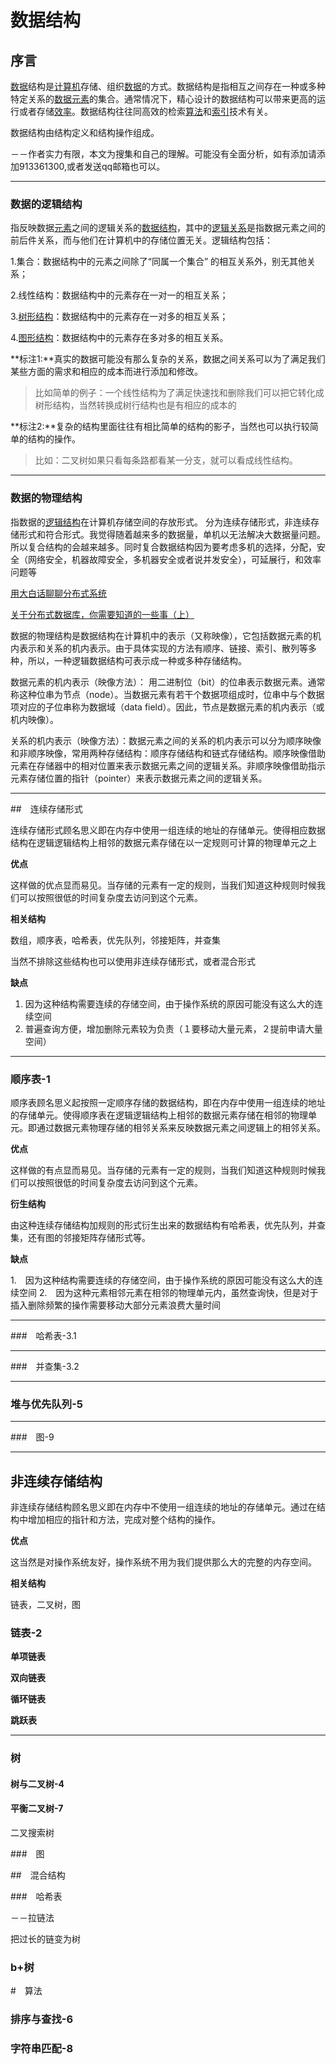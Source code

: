 # 数据结构

## 序言

[数据](https://baike.baidu.com/item/数据/5947370)结构是[计算机](https://baike.baidu.com/item/计算机/140338)存储、组织[数据](https://baike.baidu.com/item/数据)的方式。数据结构是指相互之间存在一种或多种特定关系的[数据元素](https://baike.baidu.com/item/数据元素/715313)的集合。通常情况下，精心设计的数据结构可以带来更高的运行或者存储[效率](https://baike.baidu.com/item/效率/868847)。数据结构往往同高效的检索[算法](https://baike.baidu.com/item/算法/209025)和[索引](https://baike.baidu.com/item/索引/5716853)技术有关。

数据结构由结构定义和结构操作组成。

－－作者实力有限，本文为搜集和自己的理解。可能没有全面分析，如有添加请添加913361300,或者发送qq邮箱也可以。

---



### 数据的逻辑结构

指反映数据[元素](https://baike.baidu.com/item/元素)之间的逻辑关系的[数据结构](https://baike.baidu.com/item/数据结构)，其中的[逻辑关系](https://baike.baidu.com/item/逻辑关系)是指数据元素之间的前后件关系，而与他们在计算机中的存储位置无关。逻辑结构包括： 

1.集合：数据结构中的元素之间除了“同属一个集合” 的相互关系外，别无其他关系； 

2.线性结构：数据结构中的元素存在一对一的相互关系； 

3.[树形结构](https://baike.baidu.com/item/树形结构)：数据结构中的元素存在一对多的相互关系； 

4.[图形结构](https://baike.baidu.com/item/图形结构)：数据结构中的元素存在多对多的相互关系。 

**标注1:**真实的数据可能没有那么复杂的关系，数据之间关系可以为了满足我们某些方面的需求和相应的成本而进行添加和修改。

> 比如简单的例子：一个线性结构为了满足快速找和删除我们可以把它转化成树形结构，当然转换成树行结构也是有相应的成本的

**标注2:**复杂的结构里面往往有相比简单的结构的影子，当然也可以执行较简单的结构的操作。

> 比如：二叉树如果只看每条路都看某一分支，就可以看成线性结构。

---



### 数据的物理结构

指数据的[逻辑结构](https://baike.baidu.com/item/逻辑结构)在计算机存储空间的存放形式。 分为连续存储形式，非连续存储形式和符合形式。我觉得随着越来多的数据量，单机以无法解决大数据量问题。所以复合结构的会越来越多。同时复合数据结构因为要考虑多机的选择，分配，安全（网络安全，机器故障安全，多机器安全或者说并发安全），可延展行，和效率问题等

[用大白话聊聊分布式系统](<https://waylau.com/talk-about-distributed-system/>)

[关于分布式数据库，你需要知道的一些事（上）](<https://zhuanlan.zhihu.com/p/24506940>)

数据的物理结构是数据结构在计算机中的表示（又称映像），它包括数据元素的机内表示和关系的机内表示。由于具体实现的方法有顺序、链接、索引、散列等多种，所以，一种逻辑数据结构可表示成一种或多种存储结构。 

数据元素的机内表示（映像方法）： 用二进制位（bit）的位串表示数据元素。通常称这种位串为节点（node）。当数据元素有若干个数据项组成时，位串中与个数据项对应的子位串称为数据域（data field）。因此，节点是数据元素的机内表示（或机内映像）。 

关系的机内表示（映像方法）：数据元素之间的关系的机内表示可以分为顺序映像和非顺序映像，常用两种存储结构：顺序存储结构和链式存储结构。顺序映像借助元素在存储器中的相对位置来表示数据元素之间的逻辑关系。非顺序映像借助指示元素存储位置的指针（pointer）来表示数据元素之间的逻辑关系。 

---



##　连续存储形式

连续存储形式顾名思义即在内存中使用一组连续的地址的存储单元。使得相应数据结构在逻辑逻辑结构上相邻的数据元素存储在以一定规则可计算的物理单元之上

**优点**

这样做的优点显而易见。当存储的元素有一定的规则，当我们知道这种规则时候我们可以按照很低的时间复杂度去访问到这个元素。

**相关结构**

数组，顺序表，哈希表，优先队列，邻接矩阵，并查集

当然不排除这些结构也可以使用非连续存储形式，或者混合形式

**缺点**

1. 因为这种结构需要连续的存储空间，由于操作系统的原因可能没有这么大的连续空间
2. 普遍查询方便，增加删除元素较为负责（１要移动大量元素，２提前申请大量空间）

---



### 顺序表-1

顺序表顾名思义起按照一定顺序存储的数据结构，即在内存中使用一组连续的地址的存储单元。使得顺序表在逻辑逻辑结构上相邻的数据元素存储在相邻的物理单元。即通过数据元素物理存储的相邻关系来反映数据元素之间逻辑上的相邻关系。

**优点**

这样做的有点显而易见。当存储的元素有一定的规则，当我们知道这种规则时候我们可以按照很低的时间复杂度去访问到这个元素。

**衍生结构**

由这种连续存储结构加规则的形式衍生出来的数据结构有哈希表，优先队列，并查集，还有图的邻接矩阵存储形式等。

**缺点**

1.　因为这种结构需要连续的存储空间，由于操作系统的原因可能没有这么大的连续空间
2.　因为这种元素相邻元素在相邻的物理单元内，虽然查询快，但是对于插入删除频繁的操作需要移动大部分元素浪费大量时间

---



###　哈希表-3.1



---



###　并查集-3.2

---



### 堆与优先队列-5



---



###　图-9

---



## 非连续存储结构

非连续存储结构顾名思义即在内存中不使用一组连续的地址的存储单元。通过在结构中增加相应的指针和方法，完成对整个结构的操作。

**优点**

这当然是对操作系统友好，操作系统不用为我们提供那么大的完整的内存空间。

**相关结构**

链表，二叉树，图



### 链表-2

**单项链表**

**双向链表**

**循环链表**

**跳跃表**

---



### 树

#### 树与二叉树-4



#### 平衡二叉树-7

二叉搜索树



###　图



##　混合结构

###　哈希表

－－拉链法

把过长的链变为树

### b+树



#　算法

### 排序与查找-6



### 字符串匹配-8